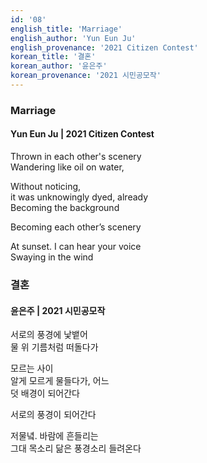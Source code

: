 ```yaml
---
id: '08'
english_title: 'Marriage'
english_author: 'Yun Eun Ju'
english_provenance: '2021 Citizen Contest'
korean_title: '결혼'
korean_author: '윤은주'
korean_provenance: '2021 시민공모작'
---
```

### Marriage
#### Yun Eun Ju | 2021 Citizen Contest

Thrown in each other's scenery\
Wandering like oil on water,

Without noticing,\
it was unknowingly dyed, already\
Becoming the background

Becoming each other’s scenery

At sunset. I can hear your voice\
Swaying in the wind

### 결혼
#### 윤은주 | 2021 시민공모작

서로의 풍경에 낯뱉어\
물 위 기름처럼 떠돌다가

모르는 사이\
알게 모르게 물들다가, 어느\
덧 배경이 되어간다

서로의 풍경이 되어간다

저물녘. 바람에 흔들리는\
그대 목소리 닮은 풍경소리 들려온다
